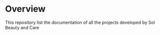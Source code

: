 # Overview
This repository list the documentation of all the projects developed by Sol Beauty and Care
